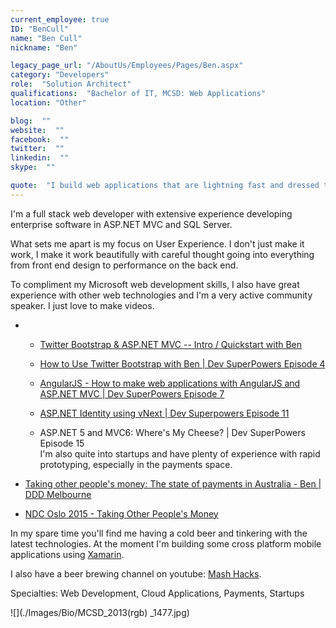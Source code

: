 ```yaml
---
current_employee: true
ID: "BenCull"
name: "Ben Cull"
nickname: "Ben"

legacy_page_url: "/AboutUs/Employees/Pages/Ben.aspx"
category: "Developers"
role:  "Solution Architect"
qualifications:  "Bachelor of IT, MCSD: Web Applications"
location: "Other"

blog:  ""
website:  ""
facebook:  ""
twitter:  ""
linkedin:  ""
skype:  ""

quote:  "​​I build web applications that are lightning fast and dressed to impress."
---
```


I'm a full stack web developer with extensive experience developing enterprise software in ASP.NET MVC and SQL Server.

What sets me apart is my focus on User Experience. I don't just make it work, I make it work beautifully with careful thought going into everything from front end design to performance on the back end.

To compliment my Microsoft web development skills, I also have great experience with other web technologies and I'm a very active community speaker. I just love to make videos.

*   *   [Twitter Bootstrap & ASP.NET MVC -- Intro / Quickstart with Ben](https://www.youtube.com/watch?v=bIGiUSMBwoo)
    *   [How to Use Twitter Bootstrap with Ben | Dev SuperPowers Episode 4](https://www.youtube.com/watch?v=DbdvWHkSEZo)

    *   [AngularJS - How to make web applications with AngularJS and ASP.NET MVC | Dev SuperPowers Episode 7](https://www.youtube.com/watch?v=vwF1mxZH_hE)
    *   [ASP.NET Identity using vNext | Dev Superpowers Episode 11](http://tv.ssw.com/5980/asp-net-identity-using-vnext-dev-superpowers-episode-11)
    *   ASP.NET 5 and MVC6: Where's My Cheese? | Dev SuperPowers Episode 15  
I'm also quite into startups and have plenty of experience with rapid prototyping, especially in the payments space.

*   [Taking other people's money: The state of payments in Australia - Ben | DDD Melbourne](https://www.youtube.com/watch?v=U_zi2wto9xo)
*   [NDC Oslo 2015 - Taking Other People's Money](http://benjii.me/2015/06/ndc-oslo-2015-taking-other-peoples-money/)

In my spare time you'll find me having a cold beer and tinkering with the latest technologies. At the moment I'm building some cross platform mobile applications using [Xamarin](http://xamarin.com/).  

I also have a beer brewing channel on youtube: [Mash Hacks](https://www.youtube.com/user/mashhacks).  

Specialties: Web Development, Cloud Applications, Payments, Startups

![](./Images/Bio/MCSD_2013(rgb) 
_1477.jpg)  